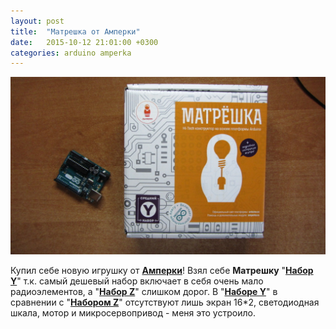 ```yaml
---
layout: post
title:  "Матрешка от Амперки"
date:   2015-10-12 21:01:00 +0300
categories: arduino amperka
---
```

![Набор от Амперки](/images/tumblr_nvqo9s0DHN1uh3r1eo1_1283.jpg)

Купил себе новую игрушку от [**Амперки**](http://amperka.ru)! Взял себе **Матрешку** "[**Набор Y**](http://amperka.ru/product/matryoshka-y)" т.к. самый дешевый набор включает в себя очень мало радиоэлементов, а "[**Набор Z**](http://amperka.ru/product/matryoshka-z)" слишком дорог. В "[**Наборе Y**](http://amperka.ru/product/matryoshka-y)" в сравнении с "[**Набором Z**](http://amperka.ru/product/matryoshka-z)" отсутствуют лишь экран 16*2, светодиодная шкала, мотор и микросервопривод - меня это устроило.

